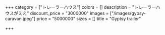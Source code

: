 +++
category = ["トレーラーハウス"]
colors = []
description = "トレーラーハウスがええ"
discount_price = "3000000"
images = ["/images/gypsy-caravan.jpeg"]
price = "5000000"
sizes = []
title = "Gyptsy trailer"

+++
